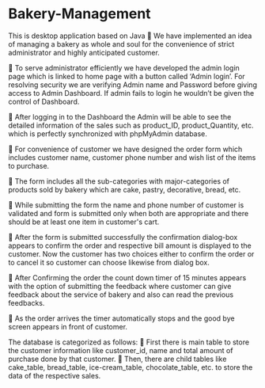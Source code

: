# Bakery-Management
This is desktop application based on Java
	We have implemented an idea of managing a bakery  as whole and soul for the convenience of strict administrator and highly anticipated customer. 

	To serve administrator efficiently we have developed the admin login page which is linked to home page with a button called ‘Admin login’. For resolving security we are verifying Admin name and Password before giving access to Admin Dashboard. If admin fails to login he wouldn’t  be given the control of Dashboard.

	After logging in to the Dashboard the Admin will be able to see the detailed information of the sales such as  product_ID, product_Quantity, etc. which is perfectly synchronized with phpMyAdmin database.

	For convenience of customer we have designed the order form  which  includes customer name, customer phone number and  wish list of the items to purchase.

	The form includes all the sub-categories with major-categories of products sold by bakery which are cake, pastry, decorative, bread, etc.

	While submitting the form the name and phone number of customer is validated and form is submitted only when both are appropriate and there should be at least one item in customer's cart.

	After the form is submitted successfully the confirmation dialog-box appears to confirm the order and respective bill amount is displayed to the customer. Now the customer has two choices either to confirm the order or to cancel it so customer can choose likewise from dialog box.

	After Confirming the order the count down timer of 15 minutes appears with the option of submitting the feedback where customer can give feedback about the service of bakery and also can read the previous feedbacks.

	As the order arrives the timer automatically stops and the good bye screen appears in front of customer.

The database is categorized as follows:
	 First there is main table to store the customer information like customer_id, name and total amount of purchase done by that customer.
	Then, there are  child tables like cake_table, bread_table, ice-cream_table, chocolate_table, etc. to store the data of the respective sales.
